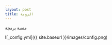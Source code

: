 ```yaml
---
layout: post
title: الروية
---
```


منصة برمجة

![_config.yml]({{ site.baseurl }}/images/config.png)

